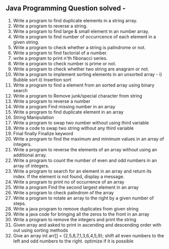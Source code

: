 Java Programming Question solved  - 
---------------------------------
1) Write a program to find duplicate elements in a string array.
2) Write a program to reverse a string.
3) Write a program to find large & small element in an number array.
4) Write a program to find number of occurrcence of each element in a given string.
5) Write a program to check whether a string is palindrome or not.
6) Write a program to find factorial of a number.
7) write a program to print n'th fibonacci series.
8) Write a program to check number is prime or not. 
9) Write a program to check whether two string are anagram or not.
10) Write a program to implement sorting elements in an unsorted array - i) Bubble sort ii) Insertion sort
11) Write a program to find a element from an sorted array using binary search 
12) Write a program to Remove junk/special character from string 
13) Write a program to reverse a number
14) Write a program Find missing number in an array
15) Write a program to find duplicate element in an array
16) String Manipulation
17) Write a program to swap two number without using third variable 
18) Write a code to swap two string without any third variable
19) Final finally Finalize keyword
20) Write a program to find the maximum and minimum values in an array of integers.
21) Write a program to reverse the elements of an array without using an additional array.
22) Write a program to count the number of even and odd numbers in an array of integers.
23) Write a program to search for an element in an array and return its index. If the element is not found, display a message.
24)	Write a program to print no of occurrence of an array
25)	Write a program Find the second largest element in an array
26)	Write a program to check palindrom of the array
27)	Write a program to rotate an array to the right by a given number of steps.
28) Write a java program to remove duplicates from given string
29) Write a java code for bringing all the zeros to the front in an array
30) Write a program to remove the integers and print the string
31) Given array and asked to print in ascending and descending order with out using sorting methods
32) Give an array int arr[] = {2,5,8,7,1,3,6,4,5,9}; shift all even numbers to the left and odd numbers to 
 the right. optimize if it is possible